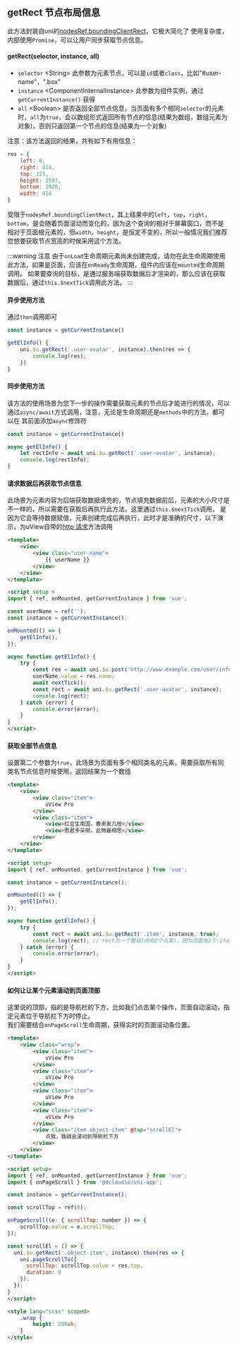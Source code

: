 ## getRect 节点布局信息

<demo-model url="/pages/library/getRect/index"></demo-model>


此方法封装自uni的[nodesRef.boundingClientRect](https://uniapp.dcloud.io/api/ui/nodes-info?id=nodesrefboundingclientrect)，它极大简化了
使用复杂度，内部使用`Promise`，可以让用户同步获取节点信息。


#### getRect(selector, instance, all)

- `selector` <String\> 此参数为元素节点，可以是`id`或者`class`，比如"#user-name"，".box"
- `instance` <ComponentInternalInstance\> 此参数为组件实例，通过 `getCurrentInstance()` 获得
- `all` <Boolean\> 是否返回全部节点信息，当页面有多个相同`selector`的元素时，`all`为`true`，会以数组形式返回所有节点的信息(结果为数组，数组元素为对象)，否则只返回第一个节点的信息(结果为一个对象)

注意：该方法返回的结果，共有如下有用信息：

```js
res = {
	left: 0,
	right: 414,
	top: 323,
	height: 2597,
	bottom: 2920,
	width: 414
}
```

受限于`nodesRef.boundingClientRect`，其上结果中的`left`，`top`，`right`，`bottom`，是会随着页面滚动而变化的，因为这个查询的相对于屏幕窗口，而不是
相对于页面根元素的，但`width`，`height`，是恒定不变的，所以一般情况我们推荐您想要获取节点宽高的时候采用这个方法。

:::warning 注意
由于`onLoad`生命周期元素尚未创建完成，请勿在此生命周期使用此方法，如果是页面，应该在`onReady`生命周期，组件内应该在`mounted`生命周期调用。
如果要查询的目标，是通过服务端获取数据后才渲染的，那么应该在获取数据后，通过`this.$nextTick`调用此方法。
:::

#### 异步使用方法

通过`then`调用即可

```js
const instance = getCurrentInstance()

getElInfo() {
	uni.$u.getRect('.user-avatar', instance).then(res => {
		console.log(res);
	})
}

```


#### 同步使用方法

该方法的使用场景为您下一步的操作需要获取元素的节点后才能进行的情况，可以通过`async/await`方式调用，注意，无论是生命周期还是`methods`中的方法，都可以在
其前面添加`async`修饰符

```js
const instance = getCurrentInstance()

async getElInfo() {
	let rectInfo = await uni.$u.getRect('.user-avatar', instance);
	console.log(rectInfo);
}
```


#### 请求数据后再获取节点信息

此场景为元素内容为后端获取数据填充的，节点填充数据前后，元素的大小尺寸是不一样的，所以需要在获取后再执行此方法，这里通过`this.$nextTick`调用，
是因为它会等待数据赋值，元素创建完成后再执行，此时才是准确的尺寸，以下演示，为uView自带的[http 请求](/js/http.html)方法调用

```html
<template>
	<view>
		<view class="user-name">
			{{ userName }}
		</view>
	</view>
</template>

<script setup >
import { ref, onMounted, getCurrentInstance } from 'vue';

const userName = ref('');
const instance = getCurrentInstance();

onMounted(() => {
	getElInfo();
});

async function getElInfo() {
	try {
		const res = await uni.$u.post('http://www.example.com/user/info');
		userName.value = res.name;
		await nextTick();
		const rect = await uni.$u.getRect('.user-avatar', instance);
		console.log(rect);
	} catch (error) {
		console.error(error);
	}
}
</script>
```

#### 获取全部节点信息

设置第二个参数为`true`，此场景为页面有多个相同类名的元素，需要获取所有同类名节点信息时候使用，返回结果为一个数组

```html
<template>
	<view>
		<view class="item">
			uView Pro
		</view>
		<view class="item">
			<view>红豆生南国，春来发几枝</view>
			<view>愿君多采撷，此物最相思</view>
		</view>
	</view>
</template>

<script setup>
import { ref, onMounted, getCurrentInstance } from 'vue';

const instance = getCurrentInstance();

onMounted(() => {
	getElInfo();
});

async function getElInfo() {
	try {
		const rect = await uni.$u.getRect('.item', instance, true);
		console.log(rect); // rect为一个数组(内有2个元素)，因为页面有2个.item节点
	} catch (error) {
		console.error(error);
	}
}
</script>
```


#### 如何让让某个元素滚动到页面顶部

这里说的顶部，指的是导航栏的下方，比如我们点击某个操作，页面自动滚动，指定元素位于导航栏下方时停止。  
我们需要结合`onPageScroll`生命周期，获得实时的页面滚动条位置。


```html
<template>
	<view class="wrap">
		<view class="item">
			uView Pro
		</view>
		<view class="item">
			uView Pro
		</view>
		<view class="item">
			uView Pro
		</view>
		<view class="item">
			uView Pro
		</view>
		<view class="item object-item" @tap="scrollEl">
			点我，我就会滚动到导航栏下方
		</view>
	</view>
</template>

<script setup>
import { ref, onMounted, getCurrentInstance } from 'vue';
import { onPageScroll } from '@dcloudio/uni-app';

const instance = getCurrentInstance();

const scrollTop = ref(0);

onPageScroll((e: { scrollTop: number }) => {
    scrollTop.value = e.scrollTop;
});

const scrollEl = () => {
  uni.$u.getRect('.object-item', instance).then(res => {
    uni.pageScrollTo({
      scrollTop: scrollTop.value + res.top,
      duration: 0
    });
  });
}
</script>

<style lang="scss" scoped>
	.wrap {
		height: 200vh;
	}
</style>
```